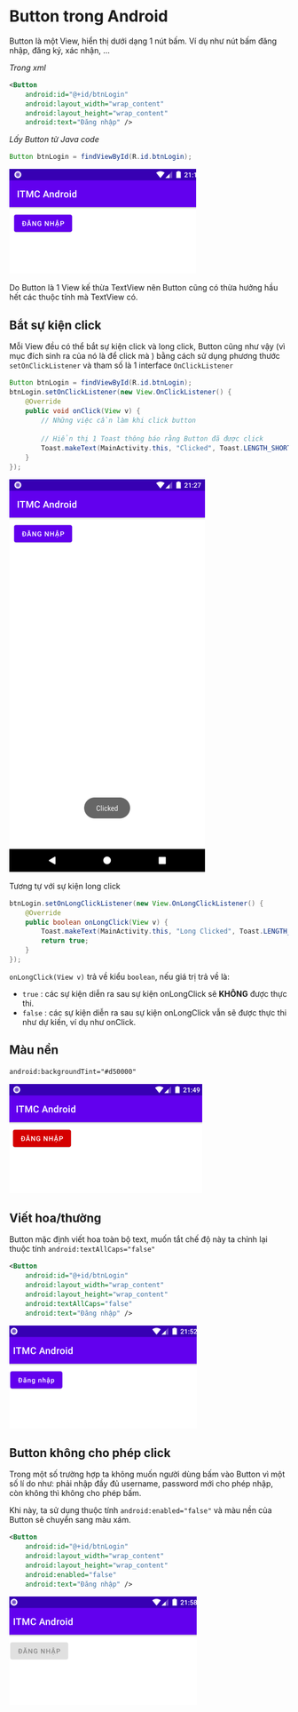# Button trong Android

Button là một View, hiển thị dưới dạng 1 nút bấm. Ví dụ như nút bấm đăng nhập, đăng ký, xác nhận, ...

*Trong xml*

```xml
<Button
	android:id="@+id/btnLogin"
	android:layout_width="wrap_content"
	android:layout_height="wrap_content"
	android:text="Đăng nhập" />
```

*Lấy Button từ Java code*

```java
Button btnLogin = findViewById(R.id.btnLogin);
```

![](https://github.com/VinhVIP/android_tutorials/blob/main/Button/btn_intro.png?raw=true)

Do Button là 1 View kế thừa TextView nên Button cũng có thừa hưởng hầu hết các thuộc tính mà TextView có.

## Bắt sự kiện click

Mỗi View đều có thể bắt sự kiện click và long click, Button cũng như vậy (vì mục đích sinh ra của nó là để click mà ) bằng cách sử dụng phương thước `setOnClickListener` và tham số là 1 interface `OnClickListener`

```java
Button btnLogin = findViewById(R.id.btnLogin);
btnLogin.setOnClickListener(new View.OnClickListener() {
	@Override
	public void onClick(View v) {
        // Những việc cần làm khi click button

        // Hiển thị 1 Toast thông báo rằng Button đã được click
        Toast.makeText(MainActivity.this, "Clicked", Toast.LENGTH_SHORT).show();
    }
});
```

![](https://github.com/VinhVIP/android_tutorials/blob/main/Button/btn_clicked.png?raw=true)

Tương tự với sự kiện long click

```java
btnLogin.setOnLongClickListener(new View.OnLongClickListener() {
	@Override
	public boolean onLongClick(View v) {
		Toast.makeText(MainActivity.this, "Long Clicked", Toast.LENGTH_SHORT).show();
		return true;
	}
});
```

`onLongClick(View v)` trả về kiểu `boolean`, nếu giá trị trả về là:
- `true` : các sự kiện diễn ra sau sự kiện onLongClick sẽ **KHÔNG** được thực thi.
- `false` : các sự kiện diễn ra sau sự kiện onLongClick vẫn sẽ được thực thi như dự kiến, ví dụ như onClick.

## Màu nền

```xml
android:backgroundTint="#d50000"
```

![](https://github.com/VinhVIP/android_tutorials/blob/main/Button/btn_tint.png)

## Viết hoa/thường

Button mặc định viết hoa toàn bộ text, muốn tắt chế độ này ta chỉnh lại thuộc tính `android:textAllCaps="false"`

```xml
<Button
	android:id="@+id/btnLogin"
	android:layout_width="wrap_content"
	android:layout_height="wrap_content"
	android:textAllCaps="false"
	android:text="Đăng nhập" />
```

![](https://github.com/VinhVIP/android_tutorials/blob/main/Button/btn_no_caps.png)

## Button không cho phép click

Trong một số trường hợp ta không muốn người dùng bấm vào Button vì một số lí do như: phải nhập đầy đủ username, password mới cho phép nhập, còn không thì không cho phép bấm.

Khi này, ta sử dụng thuộc tính `android:enabled="false"` và màu nền của Button sẽ chuyển sang màu xám.

```xml
<Button
	android:id="@+id/btnLogin"
	android:layout_width="wrap_content"
	android:layout_height="wrap_content"
 	android:enabled="false"
	android:text="Đăng nhập" />
```

![](https://github.com/VinhVIP/android_tutorials/blob/main/Button/btn_enabled.png)

